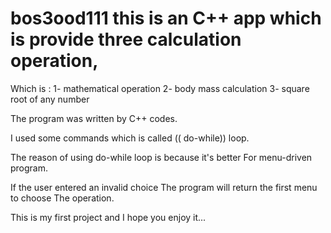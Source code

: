 # bos3ood111 this is an C++ app which is provide three calculation operation,
Which is : 
1- mathematical operation 
2- body mass calculation 
3- square root of any number 

The program was written by C++ codes. 

I used some commands which is called (( do-while)) loop. 

The reason of using do-while loop is because it's better 
For menu-driven program. 

If the user entered an invalid choice 
The program will return the first menu to choose 
The operation. 


This is my first project and I hope you enjoy it...
